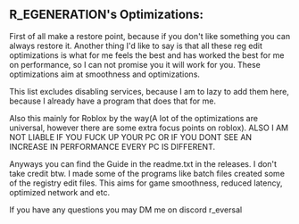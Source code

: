 ## R_EGENERATlON's Optimizations:

First of all make a restore point, because if you don't like something you can always restore it. 
Another thing I'd like to say is that all these reg edit optimizations is what for me feels the best and has worked the best for me on performance, 
so I can not promise you it will work for you.
These optimizations aim at smoothness and optimizations.

This list excludes disabling services, because I am to lazy to add them here, because I already have a program that does that for me. 

Also this mainly for Roblox by the way(A lot of the optimizations are universal, however there are some extra focus points on roblox). ALSO I AM NOT LIABLE IF YOU FUCK UP YOUR PC OR IF YOU DONT SEE AN INCREASE IN PERFORMANCE EVERY PC IS DIFFERENT.


Anyways you can find the Guide in the readme.txt in the releases. I don't take credit btw. I made some of the programs like batch files created some of the registry edit files. 
This aims for game smoothness, reduced latency, optimized network and etc. 

If you have any questions you may DM me on discord r_eversal

